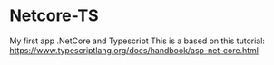 # Netcore-TS
My first app .NetCore and Typescript
This is a based on this tutorial:
https://www.typescriptlang.org/docs/handbook/asp-net-core.html
